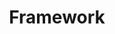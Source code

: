 ---
layout: tag-blog
title: Framework
slug: Framework
category: AI
menu: false
order: 1
# header-img: "/img/aws-logo.png"
---